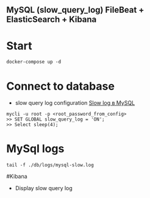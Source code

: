 ## MySQL (slow_query_log)  FileBeat +  ElasticSearch + Kibana 


# Start

```
docker-compose up -d
```

# Connect to database 

 - slow query log configuration [Slow log в MySQL](https://ruhighload.com/%D0%9A%D0%B0%D0%BA+%D0%B2%D0%BA%D0%BB%D1%8E%D1%87%D0%B8%D1%82%D1%8C+slow+log+%D0%B2+mysql%3F)
 
```
mycli -u root -p <root_password_from_config>
>> SET GLOBAL slow_query_log = 'ON';
>> Select sleep(4);
```

# MySql logs

```
tail -f ./db/logs/mysql-slow.log
```

#Kibana

 - Display slow query log 
 
